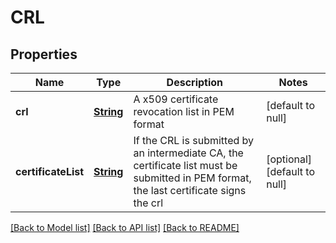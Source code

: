 # CRL
## Properties

Name | Type | Description | Notes
------------ | ------------- | ------------- | -------------
**crl** | [**String**](string.md) | A x509 certificate revocation list in PEM format | [default to null]
**certificateList** | [**String**](string.md) | If the CRL is submitted by an intermediate CA, the certificate list must be submitted in PEM format, the last certificate signs the crl | [optional] [default to null]

[[Back to Model list]](../README.md#documentation-for-models) [[Back to API list]](../README.md#documentation-for-api-endpoints) [[Back to README]](../README.md)

